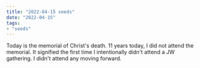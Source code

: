 ```yaml
---
title: "2022-04-15 seeds"
date: "2022-04-15"
tags:
- "seeds"
---
```


Today is the memorial of Christ's death. 11 years today, I did not attend the memorial. It signified the first time I intentionally didn't attend a JW gathering. I didn't attend any moving forward.